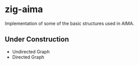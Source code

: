 # zig-aima

Implementation of some of the basic structures used in AIMA.

## Under Construction

- Undirected Graph
- Directed Graph
